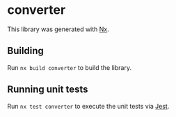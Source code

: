 # converter

This library was generated with [Nx](https://nx.dev).

## Building

Run `nx build converter` to build the library.

## Running unit tests

Run `nx test converter` to execute the unit tests via [Jest](https://jestjs.io).
